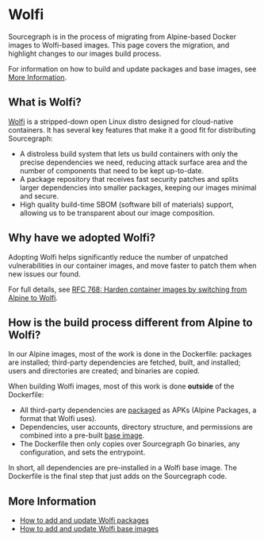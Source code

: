 # Wolfi

Sourcegraph is in the process of migrating from Alpine-based Docker images to Wolfi-based images. This page covers the migration, and highlight changes to our images build process.

For information on how to build and update packages and base images, see [More Information](#more-information).

## What is Wolfi?

[Wolfi](https://github.com/wolfi-dev) is a stripped-down open Linux distro designed for cloud-native containers. It has several key features that make it a good fit for distributing Sourcegraph:

- A distroless build system that lets us build containers with only the precise dependencies we need, reducing attack surface area and the number of components that need to be kept up-to-date.
- A package repository that receives fast security patches and splits larger dependencies into smaller packages, keeping our images minimal and secure.
- High quality build-time SBOM (software bill of materials) support, allowing us to be transparent about our image composition.

## Why have we adopted Wolfi?

Adopting Wolfi helps significantly reduce the number of unpatched vulnerabilities in our container images, and move faster to patch them when new issues our found.

For full details, see [RFC 768: Harden container images by switching from Alpine to Wolfi](https://docs.google.com/document/d/1yQsXU7ekqPGjdkKItXKxROVNcJAYiGg3ZA70zJcLzIQ/edit#).

## How is the build process different from Alpine to Wolfi?

In our Alpine images, most of the work is done in the Dockerfile: packages are installed; third-party dependencies are fetched, built, and installed; users and directories are created; and binaries are copied.

When building Wolfi images, most of this work is done **outside** of the Dockerfile:

- All third-party dependencies are [packaged](packages.md) as APKs (Alpine Packages, a format that Wolfi uses).
- Dependencies, user accounts, directory structure, and permissions are combined into a pre-built [base image](images.md).
- The Dockerfile then only copies over Sourcegraph Go binaries, any configuration, and sets the entrypoint.

In short, all dependencies are pre-installed in a Wolfi base image. The Dockerfile is the final step that just adds on the Sourcegraph code.

## More Information

- [How to add and update Wolfi packages](../../how-to/wolfi/add_update_packages.md)
- [How to add and update Wolfi base images](../../how-to/wolfi/add_update_images.md)
